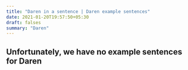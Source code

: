 ```yaml
---
title: "Daren in a sentence | Daren example sentences"
date: 2021-01-20T19:57:50+05:30
draft: falses
summary: "Daren"
---
```

## Unfortunately, we have no example sentences for Daren                 
